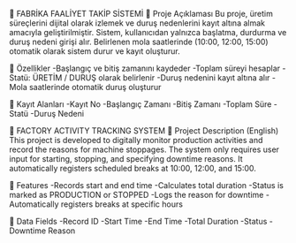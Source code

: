 📘 FABRİKA FAALİYET TAKİP SİSTEMİ
📌 Proje Açıklaması
Bu proje, üretim süreçlerini dijital olarak izlemek ve duruş nedenlerini kayıt altına almak amacıyla geliştirilmiştir.
Sistem, kullanıcıdan yalnızca başlatma, durdurma ve duruş nedeni girişi alır. 
Belirlenen mola saatlerinde (10:00, 12:00, 15:00) otomatik olarak sistem durur ve kayıt oluşturur.

🔧 Özellikler
-Başlangıç ve bitiş zamanını kaydeder
-Toplam süreyi hesaplar
-Statü: ÜRETİM / DURUŞ olarak belirlenir
-Duruş nedenini kayıt altına alır
-Mola saatlerinde otomatik duruş oluşturur

🧱 Kayıt Alanları
-Kayıt No
-Başlangıç Zamanı
-Bitiş Zamanı
-Toplam Süre
-Statü
-Duruş Nedeni

📘 FACTORY ACTIVITY TRACKING SYSTEM
📌 Project Description (English)
This project is developed to digitally monitor production activities and record the reasons for machine stoppages. 
The system only requires user input for starting, stopping, and specifying downtime reasons. 
It automatically registers scheduled breaks at 10:00, 12:00, and 15:00.

🔧 Features
-Records start and end time
-Calculates total duration
-Status is marked as PRODUCTION or STOPPED
-Logs the reason for downtime
-Automatically registers breaks at specific hours

🧱 Data Fields
-Record ID
-Start Time
-End Time
-Total Duration
-Status
-Downtime Reason
